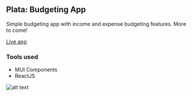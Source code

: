 ## Plata: Budgeting App

Simple budgeting app with income and expense budgeting features. More to come!

[Live app](https://elysium001.github.io/plata/)

### Tools used
- MUI Components
- ReactJS

![alt text](https://imgur.com/mRxyQ1I)
